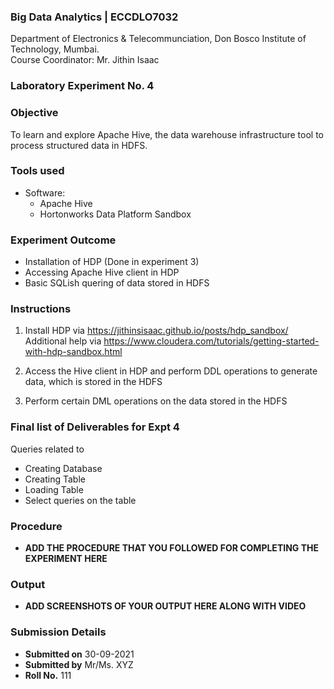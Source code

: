  ### Big Data Analytics | ECCDLO7032 
Department of Electronics & Telecommunciation, 
Don Bosco Institute of Technology, Mumbai.  
Course Coordinator: Mr. Jithin Isaac

### Laboratory Experiment No. 4
 
### Objective  
To learn and explore Apache Hive, the data warehouse infrastructure tool to process structured data in HDFS.

### Tools used  
- Software: 
  - Apache Hive
  - Hortonworks Data Platform Sandbox

### Experiment Outcome
- Installation of HDP (Done in experiment 3)
- Accessing Apache Hive client in HDP
- Basic SQLish quering of data stored in HDFS

  
### Instructions

1. Install HDP via https://jithinsisaac.github.io/posts/hdp_sandbox/
Additional help via https://www.cloudera.com/tutorials/getting-started-with-hdp-sandbox.html

2. Access the Hive client in HDP and perform DDL operations to generate data, which is stored in the HDFS 

3. Perform certain DML operations on the data stored in the HDFS

### Final list of Deliverables for Expt 4  

Queries related to
  - Creating Database
  - Creating Table
  - Loading Table 
  - Select queries on the table

### Procedure 
- **ADD THE PROCEDURE THAT YOU FOLLOWED FOR COMPLETING THE EXPERIMENT HERE**

### Output
- **ADD SCREENSHOTS OF YOUR OUTPUT HERE ALONG WITH VIDEO**  

### Submission Details
- **Submitted on** 30-09-2021
- **Submitted by** Mr/Ms. XYZ
- **Roll No.** 111
